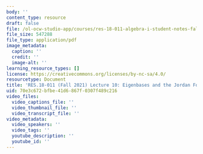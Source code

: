 ```yaml
---
body: ''
content_type: resource
draft: false
file: /ol-ocw-studio-app/courses/res-18-011-algebra-i-student-notes-fall-2021/mit18_701f21_lect10.pdf
file_size: 547288
file_type: application/pdf
image_metadata:
  caption: ''
  credit: ''
  image-alt: ''
learning_resource_types: []
license: https://creativecommons.org/licenses/by-nc-sa/4.0/
resourcetype: Document
title: 'RES.18-011 (Fall 2021) Lecture 10: Eigenbases and the Jordan Form '
uid: 70e3c672-bfbe-41d6-867f-0307f489c216
video_files:
  video_captions_file: ''
  video_thumbnail_file: ''
  video_transcript_file: ''
video_metadata:
  video_speakers: ''
  video_tags: ''
  youtube_description: ''
  youtube_id: ''
---
```

